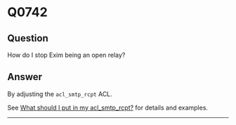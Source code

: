 Q0742
=====

Question
--------

How do I stop Exim being an open relay?

Answer
------

By adjusting the `acl_smtp_rcpt` ACL.

See [What should I put in my acl\_smtp\_rcpt?](../Q0743) for details and
examples.

* * * * *
